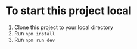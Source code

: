 # To start this project local
 1. Clone this project to your local directory
 2. Run `npm install`
 3. Run `npm run dev`
